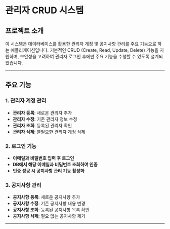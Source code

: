 # **관리자 CRUD 시스템**

##  프로젝트 소개
이 시스템은 데이터베이스를 활용한 관리자 계정 및 공지사항 관리를 주요 기능으로 하는 애플리케이션입니다. 
기본적인 CRUD (Create, Read, Update, Delete) 기능을 지원하며, 
보안성을 고려하여 관리자 로그인 후에만 주요 기능을 수행할 수 있도록 설계되었습니다.

---

## 주요 기능

### **1. 관리자 계정 관리**
-  **관리자 등록**: 새로운 관리자 추가
-  **관리자 수정**: 기존 관리자 정보 수정
-  **관리자 조회**: 등록된 관리자 확인
- **관리자 삭제**: 불필요한 관리자 계정 삭제

### **2. 로그인 기능**
-  **이메일과 비밀번호 입력 후 로그인**
-  **DB에서 해당 이메일과 비밀번호 조회하여 인증**
- **인증 성공 시 공지사항 관리 기능 활성화**

### **3. 공지사항 관리**
-  **공지사항 등록**: 새로운 공지사항 추가
-  **공지사항 수정**: 기존 공지사항 내용 변경
-  **공지사항 조회**: 등록된 공지사항 목록 확인
- **공지사항 삭제**: 필요 없는 공지사항 제거

---
